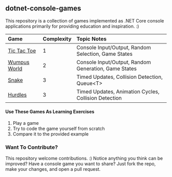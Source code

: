 ## dotnet-console-games

This repository is a collection of games implemented as .NET Core console applications primarily for providing education and inspiration. :)

|Game|Complexity|Topic Notes|
|:-|:-|:-|
|[Tic Tac Toe](https://github.com/ZacharyPatten/dotnet-console-games/tree/master/Tic%20Tac%20Toe)|1|Console Input/Output, Random Selection, Game States|
|[Wumpus World](https://github.com/ZacharyPatten/dotnet-console-games/tree/master/Wumpus%20World)|2|Console Input/Output, Random Generation, Game States|
|[Snake](https://github.com/ZacharyPatten/dotnet-console-games/blob/master/Snake)|3|Timed Updates, Collision Detection, Queue\<T\>|
|[Hurdles](https://github.com/ZacharyPatten/dotnet-console-games/blob/master/Hurdles)|3|Timed Updates, Animation Cycles, Collision Detection|

#### Use These Games As Learning Exercises

1. Play a game
2. Try to code the game yourself from scratch
3. Compare it to the provided example

### Want To Contribute?

This repository welcome contributions. :) Notice anything you think can be improved? Have a console game you want to share? Just fork the repo, make your changes, and open a pull request.
